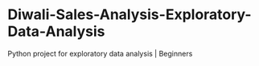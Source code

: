 # Diwali-Sales-Analysis-Exploratory-Data-Analysis
Python project for exploratory data analysis | Beginners
